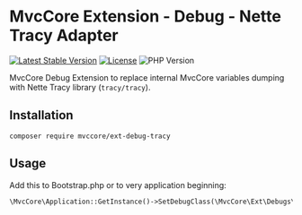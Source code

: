 # MvcCore Extension - Debug - Nette Tracy Adapter

[![Latest Stable Version](https://img.shields.io/badge/Stable-v4.3.1-brightgreen.svg?style=plastic)](https://github.com/mvccore/ext-debug-tracy/releases)
[![License](https://img.shields.io/badge/Licence-BSD-brightgreen.svg?style=plastic)](https://mvccore.github.io/docs/mvccore/4.0.0/LICENCE.md)
![PHP Version](https://img.shields.io/badge/PHP->=5.3-brightgreen.svg?style=plastic)

MvcCore Debug Extension to replace internal MvcCore variables dumping with Nette Tracy library (`tracy/tracy`).

## Installation
```shell
composer require mvccore/ext-debug-tracy
```

## Usage
Add this to Bootstrap.php or to very application beginning:
```php
\MvcCore\Application::GetInstance()->SetDebugClass(\MvcCore\Ext\Debugs\Tracy::class);
```
